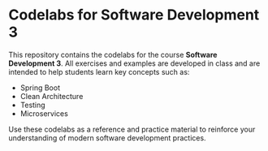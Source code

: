 # Codelabs for Software Development 3

This repository contains the codelabs for the course **Software Development 3**. All exercises and examples are developed in class and are intended to help students learn key concepts such as:

- Spring Boot
- Clean Architecture
- Testing
- Microservices

Use these codelabs as a reference and practice material to reinforce your understanding of modern software development practices.